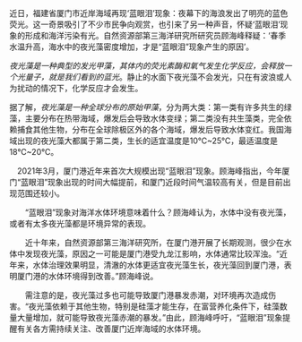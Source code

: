 近日，福建省厦门市近岸海域再现‘蓝眼泪’现象：夜幕下的海浪发出了明亮的蓝色荧光。这一奇景吸引了不少市民争向观赏，也引来了另一种声音，怀疑‘蓝眼泪’现象的形成和海洋污染有光。自然资源部第三海洋研究所研究员顾海峰释疑：‘春季水温升高，海水中的夜光藻密度增加，才是“蓝眼泪”现象产生的原因’。

*夜光藻是一种典型的发光甲藻，其体内的荧光素酶和氧气发生化学反应，会释放一个光量子，就是我们看到的蓝光*。静止的水面下夜光藻不会发光，只在有波浪或人为扰动的情况下，化学反应才会发生。

据了解，*夜光藻是一种全球分布的原始甲藻*，分为两大类：第一类有许多共生的绿藻，主要分布在热带海域，爆发后会导致水体变绿；第二类没有共生藻类，完全依赖捕食其他生物，分布在全球除极区外的各个海域，爆发后导致水体变红。我国海域出现的夜光藻大都属于第二类，生长的适宜温度是10℃~25℃，最适温度是18℃~20℃。

　2021年3月，厦门港近年来首次大规模出现“蓝眼泪”现象。顾海峰指出，今年厦门“蓝眼泪”现象出现的时间大幅提前，和厦门近段时间气温较高有关，但是目前出现范围还较小。

　　“蓝眼泪”现象对海洋水体环境意味着什么？顾海峰认为，水体中没有夜光藻，或者有太多夜光藻都是环境异常的表现。

　　近十年来，自然资源部第三海洋研究所，在厦门港开展了长期观测，很少在水体中发现夜光藻，原因之一可能是厦门港受九龙江影响，水体通常比较浑浊。“近年来，水体治理效果明显，清澈的水体更适宜夜光藻生长，夜光藻回到厦门港，表明厦门港的水体环境得到改善。”顾海峰说。

　　需注意的是，夜光藻过多也可能导致厦门港暴发赤潮，对环境再次造成伤害。“夜光藻依赖于其他生物，特别是硅藻才能生存，在富营养化条件下，硅藻数量大量增加，就可能导致夜光藻赤潮的暴发。”由此，顾海峰呼吁，“蓝眼泪”现象提醒有关各方需持续关注、改善厦门近岸海域的水体环境。
